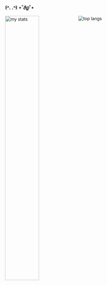 ### ꒰ᐢ. .ᐢ꒱ ⋆˚𝜗𝜚˚⋆

<img alt="my stats" align="left" width="47%" src="https://github-readme-stats.vercel.app/api?username=petuniadias&show_icons=true&theme=dracula"/>

<img alt="top langs" src="https://github-readme-stats.vercel.app/api/top-langs/?username=anuraghazra&layout=compact&theme=dracula"/>
